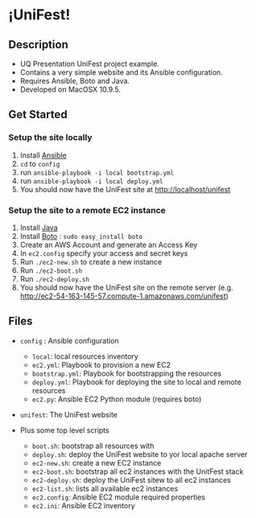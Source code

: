&#161;UniFest!
==============

## Description

* UQ Presentation UniFest project example.
* Contains a very simple website and its Ansible configuration.
* Requires Ansible, Boto and Java.
* Developed on MacOSX 10.9.5.

## Get Started

### Setup the site locally

1. Install [Ansible](http://www.ansible.com/home)
2. ```cd``` to ```config```
3. run ```ansible-playbook -i local bootstrap.yml```
4. run ```ansible-playbook -i local deploy.yml```
5. You should now have the UniFest site at [http://localhost/unifest](http://localhost/unifest)

### Setup the site to a remote EC2 instance

1. Install [Java](https://www.java.com/en/download/mac_download.jsp?locale-=en)
2. Install [Boto](https://boto.readthedocs.org/en/latest/) : ```sudo easy_install boto```
2. Create an AWS Account and generate an Access Key
3. In ```ec2.config``` specify your access and secret keys
4. Run ```./ec2-new.sh``` to create a new instance
5. Run ```./ec2-boot.sh```
8. Run ```./ec2-deploy.sh```
9. You should now have the UniFest site on the remote server (e.g. http://ec2-54-163-145-57.compute-1.amazonaws.com/unifest)

## Files

* ```config``` : Ansible configuration
	* ```local```: local resources inventory
	* ```ec2.yml```: Playbook to provision a new EC2
	* ```bootstrap.yml```: Playbook for bootstrapping the resources
	* ```deploy.yml```: Playbook for deploying the site to local and remote resources
	* ```ec2.py```: Ansible EC2 Python module (requires boto)

* ```unifest```: The UniFest website

* Plus some top level scripts
	* ```boot.sh```: bootstrap all resources with
	* ```deploy.sh```: deploy the UniFest website to yor local apache server
	* ```ec2-new.sh```: create a new EC2 instance
	* ```ec2-boot.sh```: bootstrap all ec2 instances with the UnitFest stack
	* ```ec2-deploy.sh```: deploy the UniFest sitew to all ec2 instances
	* ```ec2-list.sh```: lists all available ec2 instances
	* ```ec2.config```: Ansible EC2 module required properties
	* ```ec2.ini```: Ansible EC2 inventory



